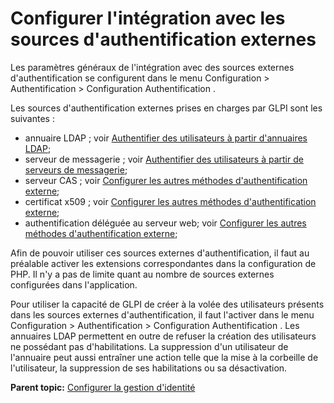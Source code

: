 Configurer l'intégration avec les sources d'authentification externes
=====================================================================

Les paramètres généraux de l'intégration avec des sources externes
d'authentification se configurent dans le menu Configuration \>
Authentification \> Configuration Authentification .

Les sources d'authentification externes prises en charges par GLPI sont
les suivantes :

-   annuaire LDAP ; voir [Authentifier des utilisateurs à partir
    d'annuaires
    LDAP](config_auth_ldap.html "L'interface de GLPI avec les annuaires LDAP se configure depuis le menu Configuration > Authentification > Annuaire LDAP.");
-   serveur de messagerie ; voir [Authentifier des utilisateurs à partir
    de serveurs de
    messagerie](config_auth_imap.html "L'interfaçage de GLPI avec des serveurs de messagerie comme source d'authentification se configure depuis le menu Configuration > Authentification > IMAP/POP.");
-   serveur CAS ; voir [Configurer les autres méthodes
    d'authentification
    externe](config_auth_other.html "L'interfaçage de GLPI à des systèmes permettant de faire de l'authentification unique se configure depuis le menu Configuration > Authentification > Autre méthode d'authentification.");
-   certificat x509 ; voir [Configurer les autres méthodes
    d'authentification
    externe](config_auth_other.html "L'interfaçage de GLPI à des systèmes permettant de faire de l'authentification unique se configure depuis le menu Configuration > Authentification > Autre méthode d'authentification.");
-   authentification déléguée au serveur web; voir [Configurer les
    autres méthodes d'authentification
    externe](config_auth_other.html "L'interfaçage de GLPI à des systèmes permettant de faire de l'authentification unique se configure depuis le menu Configuration > Authentification > Autre méthode d'authentification.");

Afin de pouvoir utiliser ces sources externes d'authentification, il
faut au préalable activer les extensions correspondantes dans la
configuration de PHP. Il n'y a pas de limite quant au nombre de sources
externes configurées dans l'application.

Pour utiliser la capacité de GLPI de créer à la volée des utilisateurs
présents dans les sources externes d'authentification, il faut l'activer
dans le menu Configuration \> Authentification \> Configuration
Authentification . Les annuaires LDAP permettent en outre de refuser la
création des utilisateurs ne possédant pas d'habilitations. La
suppression d'un utilisateur de l'annuaire peut aussi entraîner une
action telle que la mise à la corbeille de l'utilisateur, la suppression
de ses habilitations ou sa désactivation.

**Parent topic:** [Configurer la gestion
d'identité](../glpi/config_auth.html "La manière dont GLPI gère l'authentification et les informations personnelles des utilisateurs se configure depuis le menu Configuration > Authentification.")
